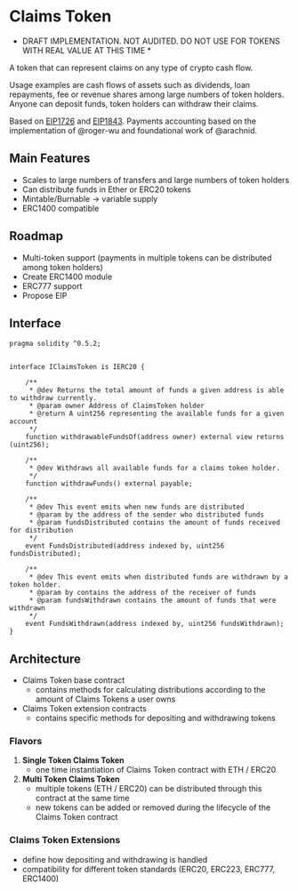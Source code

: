 # Claims Token

* DRAFT IMPLEMENTATION. NOT AUDITED. DO NOT USE FOR TOKENS WITH REAL VALUE AT THIS TIME *

A token that can represent claims on any type of crypto cash flow. 

Usage examples are cash flows of assets such as dividends, loan repayments, fee or revenue shares among large numbers of token holders. Anyone can deposit funds, token holders can withdraw their claims.

Based on [EIP1726](https://github.com/ethereum/EIPs/issues/1726) and [EIP1843](https://github.com/ethereum/EIPs/issues/1843). Payments accounting based on the implementation of @roger-wu and foundational work of @arachnid.

## Main Features
- Scales to large numbers of transfers and large numbers of token holders
- Can distribute funds in Ether or ERC20 tokens
- Mintable/Burnable -> variable supply
- ERC1400 compatible

## Roadmap
- Multi-token support (payments in multiple tokens can be distributed among token holders)
- Create ERC1400 module
- ERC777 support
- Propose EIP

## Interface
```solidity
pragma solidity ^0.5.2;


interface IClaimsToken is IERC20 {

	/**
	 * @dev Returns the total amount of funds a given address is able to withdraw currently.
	 * @param owner Address of ClaimsToken holder
	 * @return A uint256 representing the available funds for a given account
	 */
	function withdrawableFundsOf(address owner) external view returns (uint256);

	/**
	 * @dev Withdraws all available funds for a claims token holder.
	 */
	function withdrawFunds() external payable;

	/**
	 * @dev This event emits when new funds are distributed
	 * @param by the address of the sender who distributed funds
	 * @param fundsDistributed contains the amount of funds received for distribution
	 */
	event FundsDistributed(address indexed by, uint256 fundsDistributed);

	/**
	 * @dev This event emits when distributed funds are withdrawn by a token holder.
	 * @param by contains the address of the receiver of funds
	 * @param fundsWithdrawn contains the amount of funds that were withdrawn
	 */
	event FundsWithdrawn(address indexed by, uint256 fundsWithdrawn);
}
```

## Architecture
- Claims Token base contract
    - contains methods for calculating distributions according to the amount of Claims Tokens a user owns
- Claims Token extension contracts
    - contains specific methods for depositing and withdrawing tokens

### Flavors
1. **Single Token Claims Token**
    - one time instantiation of Claims Token contract with ETH / ERC20
2. **Multi Token Claims Token**
    - multiple tokens (ETH / ERC20) can be distributed through this contract at the same time
    - new tokens can be added or removed during the lifecycle of the Claims Token contract

### Claims Token Extensions
- define how depositing and withdrawing is handled
- compatibility for different token standards (ERC20, ERC223, ERC777, ERC1400)


